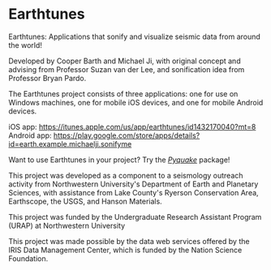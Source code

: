 # Earthtunes

Earthtunes: Applications that sonify and visualize seismic data from around the world!

Developed by Cooper Barth and Michael Ji, with original concept and advising from Professor Suzan van der Lee, and sonification idea from Professor Bryan Pardo.

The Earthtunes project consists of three applications: one for use on Windows machines, one for mobile iOS devices, and one for mobile Android devices.

iOS app: https://itunes.apple.com/us/app/earthtunes/id1432170040?mt=8<br>
Android app: https://play.google.com/store/apps/details?id=earth.example.michaelji.sonifyme

Want to use Earthtunes in your project? Try the [*Pyquake*](https://github.com/cooperbarth/PyQuake) package!

This project was developed as a component to a seismology outreach activity from Northwestern University's Department of Earth and Planetary Sciences,
with assistance from Lake County's Ryerson Conservation Area, Earthscope, the USGS, and Hanson Materials.

This project was funded by the Undergraduate Research Assistant Program (URAP) at Northwestern University

This project was made possible by the data web services offered by the IRIS Data Management Center, which is funded by the Nation Science Foundation.
